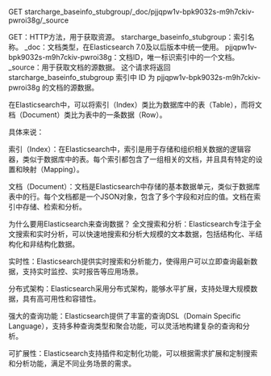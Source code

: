 GET starcharge_baseinfo_stubgroup/_doc/pjjqpw1v-bpk9032s-m9h7ckiv-pwroi38g/_source

GET：HTTP方法，用于获取资源。
starcharge_baseinfo_stubgroup：索引名称。
_doc：文档类型，在Elasticsearch 7.0及以后版本中统一使用。
pjjqpw1v-bpk9032s-m9h7ckiv-pwroi38g：文档ID，唯一标识索引中的一个文档。
_source：用于获取文档的源数据。
这个请求将返回 starcharge_baseinfo_stubgroup 索引中 ID 为 pjjqpw1v-bpk9032s-m9h7ckiv-pwroi38g 的文档的源数据。

在Elasticsearch中，可以将索引（Index）类比为数据库中的表（Table），而将文档（Document）类比为表中的一条数据（Row）。

具体来说：

索引（Index）：在Elasticsearch中，索引是用于存储和组织相关数据的逻辑容器，类似于数据库中的表。每个索引都包含了一组相关的文档，并且具有特定的设置和映射（Mapping）。

文档（Document）：文档是Elasticsearch中存储的基本数据单元，类似于数据库表中的行。每个文档都是一个JSON对象，包含了多个字段和对应的值。文档在索引中存储、检索和分析。

为什么要用Elasticsearch来查询数据？
全文搜索和分析：Elasticsearch专注于全文搜索和实时分析，可以快速地搜索和分析大规模的文本数据，包括结构化、半结构化和非结构化数据。

实时性：Elasticsearch提供实时搜索和分析能力，使得用户可以立即查询最新数据，支持实时监控、实时报告等应用场景。

分布式架构：Elasticsearch采用分布式架构，能够水平扩展，支持处理大规模数据，具有高可用性和容错性。

强大的查询功能：Elasticsearch提供了丰富的查询DSL（Domain Specific Language），支持多种查询类型和聚合功能，可以灵活地构建复杂的查询和分析。

可扩展性：Elasticsearch支持插件和定制化功能，可以根据需求扩展和定制搜索和分析功能，满足不同业务场景的需求。

